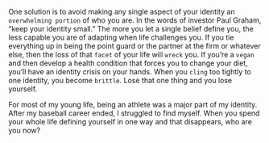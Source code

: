 One solution is to avoid making any single aspect of your identity
an `overwhelming portion` of who you are. In the words of investor Paul
Graham, “keep your identity small.” The more you let a single belief
define you, the less capable you are of adapting when life challenges
you. If you tie everything up in being the point guard or the partner at
the firm or whatever else, then the loss of that `facet` of your life will
`wreck` you. If you’re a `vegan` and then develop a health condition that
forces you to change your diet, you’ll have an identity crisis on your
hands. When you `cling` too tightly to one identity, you become `brittle`.
Lose that one thing and you lose yourself.

For most of my young life, being an athlete was a major part of my
identity. After my baseball career ended, I struggled to find myself.
When you spend your whole life defining yourself in one way and that
disappears, who are you now?